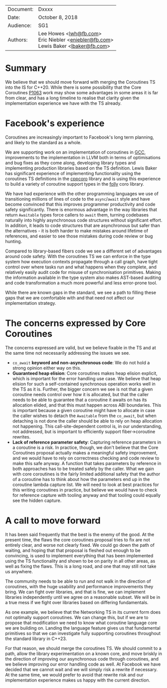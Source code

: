 | | |
| --------|-------|
| Document: | Dxxxx |
| Date: | October 8, 2018 |
| Audience: | SG1 |
| Authors: | Lee Howes &lt;lwh@fb.com&gt;<br/>Eric Niebler &lt;eniebler@fb.com&gt;<br/>Lewis Baker &lt;lbaker@fb.com&gt; |

# Summary
We believe that we should move forward with merging the Coroutines TS into the IS for C++20.
While there is some possibility that the Core Coroutines [P1063] work may show some advantages in some areas it is far from clear, and has a long timeline to realise that clarity given the implementation experience we have with the TS already.

# Facebook's experience
Coroutines are increasingly important to Facebook's long term planning, and likely to the standard as a whole.

We are supporting work on an implementation of coroutines in [GCC], improvements to the implementation in LLVM both in terms of optimisations and bug fixes as they come along, developing library types and implementing production libraries based on the TS definition.
Lewis Baker has significant experience of implementing functionality using the coroutines TS definitions in the [cppcoro] library and is using this experience to build a variety of coroutine support types in the [folly] coro library.

We have had experience with the other programming languages we use of transitioning millions of lines of code to the `async`/`await` style and have become convinced that this improves programmer productivity and code safety significantly.
There is enormous advantage in the way libraries that return `Awaitable` types force callers to `await` them, turning codebases naturally into highly asynchronous code structures without significant effort. In addition, it leads to code structures that are asynchronous but safer than the alternatives - it is both harder to make mistakes around lifetime of references, and easier to see those mistakes during code review or bug hunting.

Compared to library-based fibers code we see a different set of advantages around code safety. With the coroutines TS we can enforce in the type system how execution contexts propagate through a call graph, have tight control over where tasks run and what happens when they complete, and relatively easily audit code for misuse of synchronisation primitives. Making the information available in the type system also makes AST-based auditing and code transformation a much more powerful and less error-prone tool.

While there are known gaps in the standard, we see a path to filling these gaps that we are comfortable with and that need not affect our implementation strategy.

# The concerns expressed by Core Coroutines
The concerns expressed are valid, but we believe fixable in the TS and at the same time not necessarily addressing the issues we see.
 * `co_await` **keyword and non-asynchronous code**: We do not hold a strong opinion either way on this.
 * **Guaranteed heap elision**: Core coroutines makes heap elision explicit, which is important for the error handling use case. We believe that heap elision for such a self-contained synchronous operation works well in the TS as it is. Further, the bigger concern we see is not that a given coroutine needs control over how it is allocated, but that the caller needs to be able to guarantee that a coroutine it awaits on has its allocation elided, and that this must happen across ABI boundaries. This is important because a given coroutine might have to allocate in case the caller wishes to detach the `Awaitable` from the `co_await`, but when detaching is not done the caller should be able to rely on heap allocation not happening. This call-site-dependent control is, in our understanding, not addressed, but is important to efficiently support fiber->coroutine rewrites.
 * **Lack of reference parameter safety**: Capturing reference parameters in a coroutine is a risk. In practice, though, we don't believe that the Core Coroutines proposal actually makes a meaningful safety improvement, and we would have to rely on correctness checking and code review to make this safe anyway. A function that takes parameters by reference in both approaches has to be treated safely by the caller. What we gain with core coroutines is the fairly limited additional safety that the author of a coroutine has to think about how the parameters end up in the coroutine lambda capture list. We will need to look at best practices for this writing coroutines in practice, but believe we would have to check for reference capture with tooling anyway and that tooling could equally see the hidden capture.

# A call to move forward
It has been said frequently that the best is the enemy of the good. At the present time, the flaws the core coroutines proposal tries to fix are not entirely clear, and worse not clearly fixed. We could go down the path of waiting, and hoping that that proposal is fleshed out enough to be convincing, is used to implement everything that has been implemented using the TS functionality and shown to be on parity in all other areas, as well as fixing the flaws. This is a long road, and one that may still not take us anywhere.

The community needs to be able to run and not walk in the direction of coroutines, with the huge usability and performance improvements they bring.
We can fight over libraries, and that is fine, we can implement libraries independently until we agree on a reasonable subset. We will be in a true mess if we fight over libraries based on differing fundamentals.

As one example, we believe that the Networking TS in its current form does not optimally support coroutines. We can change this, but if we are to propose that modification we need to know what coroutine language core we are building on. Landing the language feature gives us that fundamental primitives so that we can investigate fully supporting coroutines throughout the standard library in C++23.

For that reason, we should merge the coroutines TS. We should commit to a path, allow the library experimentation on a known core, and move briskly in the direction of improving our asynchronous code through coroutines, and we believe improving our error handling code as well. At Facebook we have decided that we cannot wait and we will simply risk a rewrite if necessary. At the same time, we would prefer to avoid that rewrite risk and our implementation experience makes us happy with the current direction.

[cppcoro]: https://github.com/lewissbaker/cppcoro
[folly]: https://github.com/facebook/folly/tree/master/folly/experimental/coro
[P1063]: http://wg21.link/P1063
[GCC]: https://gcc.gnu.org/wiki/cxx-coroutines
